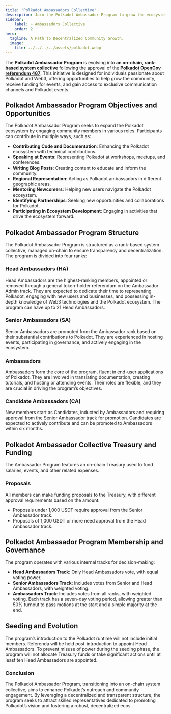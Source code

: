 ```yaml
---
title: 'Polkadot Ambassadors Collective'
description: Join the Polkadot Ambassador Program to grow the ecosystem promotin Polkadot, hosting events, and engaging in the Web3 community.
sidebar:
    label: ✧ Ambassadors Collective
    order: 2
hero:
  tagline: A Path to Decentralized Community Growth.
  image: 
    file: ../../../../assets/polkadot.webp
---
```


The **Polkadot Ambassador Program** is evolving into **an on-chain, rank-based system collective** following the approval of the [**Polkadot OpenGov referendum 487**](https://polkadot.polkassembly.io/referenda/487). This initiative is designed for individuals passionate about Polkadot and Web3, offering opportunities to help grow the community, receive funding for events, and gain access to exclusive communication channels and Polkadot events.

## Polkadot Ambassador Program Objectives and Opportunities
The Polkadot Ambassador Program seeks to expand the Polkadot ecosystem by engaging community members in various roles. Participants can contribute in multiple ways, such as:

- **Contributing Code and Documentation**: Enhancing the Polkadot ecosystem with technical contributions.
- **Speaking at Events**: Representing Polkadot at workshops, meetups, and conferences.
- **Writing Blog Posts**: Creating content to educate and inform the community.
- **Regional Representation**: Acting as Polkadot ambassadors in different geographic areas.
- **Mentoring Newcomers**: Helping new users navigate the Polkadot ecosystem.
- **Identifying Partnerships**: Seeking new opportunities and collaborations for Polkadot.
- **Participating in Ecosystem Development**: Engaging in activities that drive the ecosystem forward.

## Polkadot Ambassador Program Structure
The Polkadot Ambassador Program is structured as a rank-based system collective, managed on-chain to ensure transparency and decentralization. The program is divided into four ranks:

### Head Ambassadors (HA)
Head Ambassadors are the highest-ranking members, appointed or removed through a general token-holder referendum on the Ambassador Admin track. They are expected to dedicate their time to representing Polkadot, engaging with new users and businesses, and possessing in-depth knowledge of Web3 technologies and the Polkadot ecosystem. The program can have up to 21 Head Ambassadors.

### Senior Ambassadors (SA)
Senior Ambassadors are promoted from the Ambassador rank based on their substantial contributions to Polkadot. They are experienced in hosting events, participating in governance, and actively engaging in the ecosystem.

### Ambassadors
Ambassadors form the core of the program, fluent in end-user applications of Polkadot. They are involved in translating documentation, creating tutorials, and hosting or attending events. Their roles are flexible, and they are crucial in driving the program’s objectives.

### Candidate Ambassadors (CA)
New members start as Candidates, inducted by Ambassadors and requiring approval from the Senior Ambassador track for promotion. Candidates are expected to actively contribute and can be promoted to Ambassadors within six months.

## Polkadot Ambassador Collective Treasury and Funding
The Ambassador Program features an on-chain Treasury used to fund salaries, events, and other related expenses.

### Proposals
All members can make funding proposals to the Treasury, with different approval requirements based on the amount:
- Proposals under 1,000 USDT require approval from the Senior Ambassador track.
- Proposals of 1,000 USDT or more need approval from the Head Ambassador track.

## Polkadot Ambassador Program Membership and Governance
The program operates with various internal tracks for decision-making:
- **Head Ambassadors Track**: Only Head Ambassadors vote, with equal voting power.
- **Senior Ambassadors Track**: Includes votes from Senior and Head Ambassadors, with weighted voting.
- **Ambassadors Track**: Includes votes from all ranks, with weighted voting.
Each track has a seven-day voting period, allowing greater than 50% turnout to pass motions at the start and a simple majority at the end.

## Seeding and Evolution
The program’s introduction to the Polkadot runtime will not include initial members. Referenda will be held post-introduction to appoint Head Ambassadors. To prevent misuse of power during the seeding phase, the program will not allocate Treasury funds or take significant actions until at least ten Head Ambassadors are appointed.

### Conclusion
The Polkadot Ambassador Program, transitioning into an on-chain system collective, aims to enhance Polkadot’s outreach and community engagement. By leveraging a decentralized and transparent structure, the program seeks to attract skilled representatives dedicated to promoting Polkadot’s vision and fostering a robust, decentralized ecos